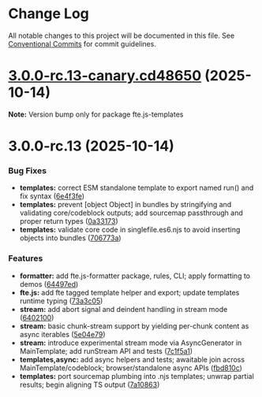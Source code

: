 # Change Log

All notable changes to this project will be documented in this file.
See [Conventional Commits](https://conventionalcommits.org) for commit guidelines.

# [3.0.0-rc.13-canary.cd48650](https://github.com/vedmalex/fte2/compare/v3.0.0-rc.13...v3.0.0-rc.13-canary.cd48650) (2025-10-14)

**Note:** Version bump only for package fte.js-templates





# 3.0.0-rc.13 (2025-10-14)


### Bug Fixes

* **templates:** correct ESM standalone template to export named run() and fix syntax ([6e4f3fe](https://github.com/vedmalex/fte2/commit/6e4f3feb0e975d8fdd728624817fd69255019dba))
* **templates:** prevent [object Object] in bundles by stringifying and validating core/codeblock outputs; add sourcemap passthrough and proper return types ([0a33173](https://github.com/vedmalex/fte2/commit/0a33173e432b10dff5a059c959b95aa873036d94))
* **templates:** validate core code in singlefile.es6.njs to avoid inserting objects into bundles ([706773a](https://github.com/vedmalex/fte2/commit/706773acee9381567c8c23388c5f9e323b7c9054))


### Features

* **formatter:** add fte.js-formatter package, rules, CLI; apply formatting to demos ([64497ed](https://github.com/vedmalex/fte2/commit/64497ed13984abdaf7b92d28e519af62bef10256))
* **fte.js:** add fte tagged template helper and export; update templates runtime typing ([73a3c05](https://github.com/vedmalex/fte2/commit/73a3c05b263ce4991ed13d982394c68ae86677e7))
* **stream:** add abort signal and deindent handling in stream mode ([6402100](https://github.com/vedmalex/fte2/commit/6402100f3f1904f672b80c2653d163654ec8a336))
* **stream:** basic chunk-stream support by yielding per-chunk content as async iterables ([5e04e79](https://github.com/vedmalex/fte2/commit/5e04e79d5caf32e9ccbc85cee46829eba7da8fc1))
* **stream:** introduce experimental stream mode via AsyncGenerator in MainTemplate; add runStream API and tests ([7c1f5a1](https://github.com/vedmalex/fte2/commit/7c1f5a110583821853f8462c9d20dde2bbaeadeb))
* **templates,async:** add async helpers and tests; awaitable join across MainTemplate/codeblock; browser/standalone async APIs ([fbd810c](https://github.com/vedmalex/fte2/commit/fbd810c7a215ef4b69588254a492a3693b3b525c))
* **templates:** port sourcemap plumbing into .njs templates; unwrap partial results; begin aligning TS output ([7a10863](https://github.com/vedmalex/fte2/commit/7a10863ad3d79dc038e7eaeeead917c3cb925651))
